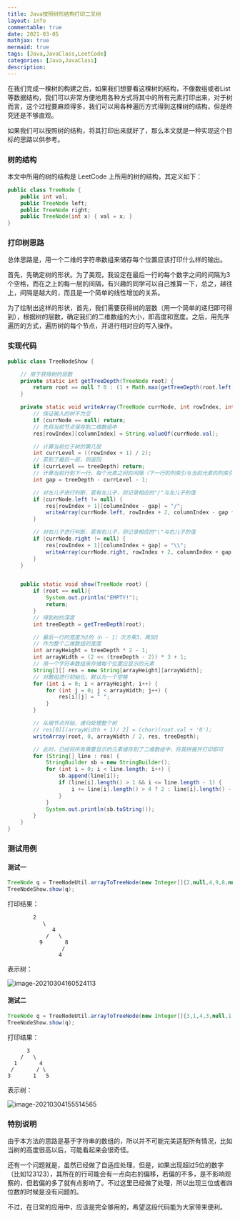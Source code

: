 ```yaml
---
title: Java按照树形结构打印二叉树
layout: info
commentable: true
date: 2021-03-05
mathjax: true
mermaid: true
tags: [Java,JavaClass,LeetCode]
categories: [Java,JavaClass]
description: 
---
```


在我们完成一棵树的构建之后，如果我们想要看这棵树的结构，不像数组或者List等数据结构，我们可以非常方便地用各种方式将其中的所有元素打印出来，对于树而言，这个过程要麻烦得多，我们可以用各种遍历方式得到这棵树的结构，但是终究还是不够直观。

如果我们可以按照树的结构，将其打印出来就好了，那么本文就是一种实现这个目标的思路以供参考。

<!--more-->

### 树的结构

本文中所用的树的结构是 LeetCode 上所用的树的结构，其定义如下：

```java
public class TreeNode {
    public int val;
    public TreeNode left;
    public TreeNode right;
    public TreeNode(int x) { val = x; }
}
```

### 打印树思路

总体思路是，用一个二维的字符串数组来储存每个位置应该打印什么样的输出。

首先，先确定树的形状。为了美观，我设定在最后一行的每个数字之间的间隔为3个空格，而在之上的每一层的间隔，有兴趣的同学可以自己推算一下，总之，越往上，间隔是越大的，而且是一个简单的线性增加的关系。

为了绘制出这样的形状，首先，我们需要获得树的层数（用一个简单的递归即可得到），根据树的层数，确定我们的二维数组的大小，即高度和宽度。之后，用先序遍历的方式，遍历树的每个节点，并进行相对应的写入操作。

### 实现代码

```java
public class TreeNodeShow {

    // 用于获得树的层数
    private static int getTreeDepth(TreeNode root) {
        return root == null ? 0 : (1 + Math.max(getTreeDepth(root.left), getTreeDepth(root.right)));
    }

    private static void writeArray(TreeNode currNode, int rowIndex, int columnIndex, String[][] res, int treeDepth) {
        // 保证输入的树不为空
        if (currNode == null) return;
        // 先将当前节点保存到二维数组中
        res[rowIndex][columnIndex] = String.valueOf(currNode.val);

        // 计算当前位于树的第几层
        int currLevel = ((rowIndex + 1) / 2);
        // 若到了最后一层，则返回
        if (currLevel == treeDepth) return;
        // 计算当前行到下一行，每个元素之间的间隔（下一行的列索引与当前元素的列索引之间的间隔）
        int gap = treeDepth - currLevel - 1;

        // 对左儿子进行判断，若有左儿子，则记录相应的"/"与左儿子的值
        if (currNode.left != null) {
            res[rowIndex + 1][columnIndex - gap] = "/";
            writeArray(currNode.left, rowIndex + 2, columnIndex - gap * 2, res, treeDepth);
        }

        // 对右儿子进行判断，若有右儿子，则记录相应的"\"与右儿子的值
        if (currNode.right != null) {
            res[rowIndex + 1][columnIndex + gap] = "\\";
            writeArray(currNode.right, rowIndex + 2, columnIndex + gap * 2, res, treeDepth);
        }
    }


    public static void show(TreeNode root) {
        if (root == null){
            System.out.println("EMPTY!");
            return;
        }
        // 得到树的深度
        int treeDepth = getTreeDepth(root);

        // 最后一行的宽度为2的（n - 1）次方乘3，再加1
        // 作为整个二维数组的宽度
        int arrayHeight = treeDepth * 2 - 1;
        int arrayWidth = (2 << (treeDepth - 2)) * 3 + 1;
        // 用一个字符串数组来存储每个位置应显示的元素
        String[][] res = new String[arrayHeight][arrayWidth];
        // 对数组进行初始化，默认为一个空格
        for (int i = 0; i < arrayHeight; i++) {
            for (int j = 0; j < arrayWidth; j++) {
                res[i][j] = " ";
            }
        }

        // 从根节点开始，递归处理整个树
        // res[0][(arrayWidth + 1)/ 2] = (char)(root.val + '0');
        writeArray(root, 0, arrayWidth / 2, res, treeDepth);

        // 此时，已经将所有需要显示的元素储存到了二维数组中，将其拼接并打印即可
        for (String[] line : res) {
            StringBuilder sb = new StringBuilder();
            for (int i = 0; i < line.length; i++) {
                sb.append(line[i]);
                if (line[i].length() > 1 && i <= line.length - 1) {
                    i += line[i].length() > 4 ? 2 : line[i].length() - 1;
                }
            }
            System.out.println(sb.toString());
        }
    }
}
```

### 测试用例

#### 测试一

```java
TreeNode q = TreeNodeUtil.arrayToTreeNode(new Integer[]{2,null,4,9,8,null,null,4});
TreeNodeShow.show(q);
```

打印结果：

            2            
               \         
                  4      
                /   \    
              9       8  
                     /   
                    4    
表示树：

![image-20210304160524113](/images/2021/03/image-20210304160524113.png)

#### 测试二

```java
TreeNode q = TreeNodeUtil.arrayToTreeNode(new Integer[]{3,1,4,3,null,1,5});
TreeNodeShow.show(q);
```

打印结果：

```
      3      
    /   \    
  1       4  
 /       / \ 
3       1   5
```

表示树：

![image-20210304155514565](/images/2021/03/image-20210304155514565.png)

### 特别说明

由于本方法的思路是基于字符串的数组的，所以并不可能完美适配所有情况，比如当树的高度很高以后，可能看起来会很奇怪。

还有一个问题就是，虽然已经做了自适应处理，但是，如果出现超过5位的数字（比如123123），其所在的行可能会有一点向右的偏移，若偏的不多，是不影响观察的，但若偏的多了就有点影响了。不过这里已经做了处理，所以出现三位或者四位数的时候是没有问题的。

不过，在日常的应用中，应该是完全够用的，希望这段代码能为大家带来便利。
